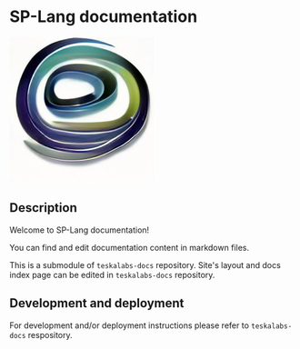 # SP-Lang documentation

![SP-lang logo](./splang-logo.jpg)

## Description

Welcome to SP-Lang documentation!

You can find and edit documentation content in markdown files.

This is a submodule of `teskalabs-docs` repository.
Site's layout and docs index page can be edited in `teskalabs-docs` repository.

## Development and deployment

For development and/or deployment instructions please refer to `teskalabs-docs` respository.
